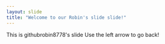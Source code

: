 ```yaml
---
layout: slide
title: "Welcome to our Robin's slide slide!"
---
```

This is githubrobin8778's slide
Use the left arrow to go back!
